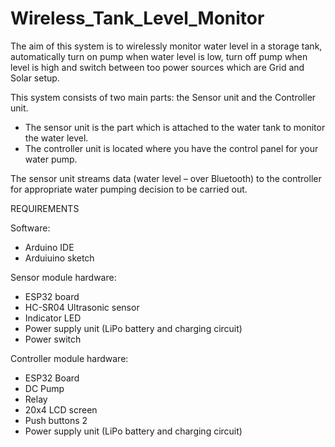 # Wireless_Tank_Level_Monitor

The aim of this system is to wirelessly monitor water level in a storage tank, automatically turn on pump when water level is low, 
turn off pump when level is high and switch between too power sources which are Grid and Solar setup.

This system consists of two main parts: the Sensor unit and the Controller unit. 
- The sensor unit is the part which is attached to the water tank to monitor the water level.
- The controller unit is located where you have the control panel for your water pump.

The sensor unit streams data (water level – over Bluetooth) to the controller for appropriate water pumping decision to be carried out.

REQUIREMENTS

Software:
- Arduino IDE
- Arduiuino sketch

Sensor module hardware:
- ESP32 board
- HC-SR04 Ultrasonic sensor
- Indicator LED
- Power supply unit (LiPo battery and charging circuit)
- Power switch

Controller module hardware:
- ESP32 Board
- DC Pump
- Relay
- 20x4 LCD screen
- Push buttons 2
- Power supply unit (LiPo battery and charging circuit)
  
